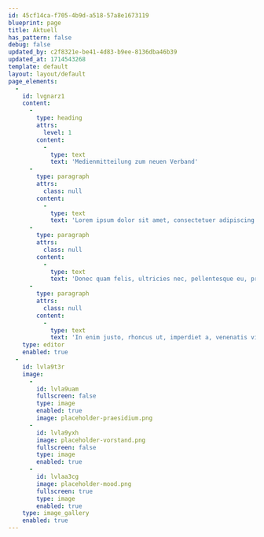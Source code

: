 ```yaml
---
id: 45cf14ca-f705-4b9d-a518-57a8e1673119
blueprint: page
title: Aktuell
has_pattern: false
debug: false
updated_by: c2f8321e-be41-4d83-b9ee-8136dba46b39
updated_at: 1714543268
template: default
layout: layout/default
page_elements:
  -
    id: lvgnarz1
    content:
      -
        type: heading
        attrs:
          level: 1
        content:
          -
            type: text
            text: 'Medienmitteilung zum neuen Verband'
      -
        type: paragraph
        attrs:
          class: null
        content:
          -
            type: text
            text: 'Lorem ipsum dolor sit amet, consectetuer adipiscing elit. Aenean commodo ligula eget dolor. Aenean massa. Cum sociis natoque penatibus et magnis dis parturient montes, nascetur ridiculus mus.'
      -
        type: paragraph
        attrs:
          class: null
        content:
          -
            type: text
            text: 'Donec quam felis, ultricies nec, pellentesque eu, pretium quis, sem. Nulla consequat massa quis enim. Donec pede justo, fringilla vel, aliquet nec, vulputate eget, arcu.'
      -
        type: paragraph
        attrs:
          class: null
        content:
          -
            type: text
            text: 'In enim justo, rhoncus ut, imperdiet a, venenatis vitae, justo. Nullam dictum felis eu pede mollis pretium. Integer tincidunt. Cras dapibus. Vivamus elementum semper nisi. Aenean vulputate eleifend tellus. Aenean leo ligula, porttitor eu, consequat vitae, eleifend ac, enim. Aliquam lorem ante, dapibus in, viverra quis, feugiat a.'
    type: editor
    enabled: true
  -
    id: lvla9t3r
    image:
      -
        id: lvla9uam
        fullscreen: false
        type: image
        enabled: true
        image: placeholder-praesidium.png
      -
        id: lvla9yxh
        image: placeholder-vorstand.png
        fullscreen: false
        type: image
        enabled: true
      -
        id: lvlaa3cg
        image: placeholder-mood.png
        fullscreen: true
        type: image
        enabled: true
    type: image_gallery
    enabled: true
---
```

